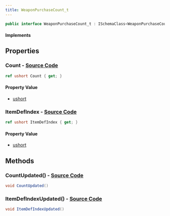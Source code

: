 ```yaml
---
title: WeaponPurchaseCount_t
---
```


```csharp
public interface WeaponPurchaseCount_t : ISchemaClass<WeaponPurchaseCount_t>, ISchemaField, ISchemaClass, INativeHandle
```

#### Implements

## Properties

### **Count** - [Source Code](https://github.com/swiftly-solution/swiftlys2/blob/main/managed/src/SwiftlyS2.Generated/Schemas/Interfaces/WeaponPurchaseCount_t.cs#L18)

```csharp
ref ushort Count { get; }
```

#### Property Value

- [ushort](https://learn.microsoft.com/dotnet/api/system.uint16)

### **ItemDefIndex** - [Source Code](https://github.com/swiftly-solution/swiftlys2/blob/main/managed/src/SwiftlyS2.Generated/Schemas/Interfaces/WeaponPurchaseCount_t.cs#L16)

```csharp
ref ushort ItemDefIndex { get; }
```

#### Property Value

- [ushort](https://learn.microsoft.com/dotnet/api/system.uint16)

## Methods

### **CountUpdated()** - [Source Code](https://github.com/swiftly-solution/swiftlys2/blob/main/managed/src/SwiftlyS2.Generated/Schemas/Interfaces/WeaponPurchaseCount_t.cs#L21)

```csharp
void CountUpdated()
```

### **ItemDefIndexUpdated()** - [Source Code](https://github.com/swiftly-solution/swiftlys2/blob/main/managed/src/SwiftlyS2.Generated/Schemas/Interfaces/WeaponPurchaseCount_t.cs#L20)

```csharp
void ItemDefIndexUpdated()
```


